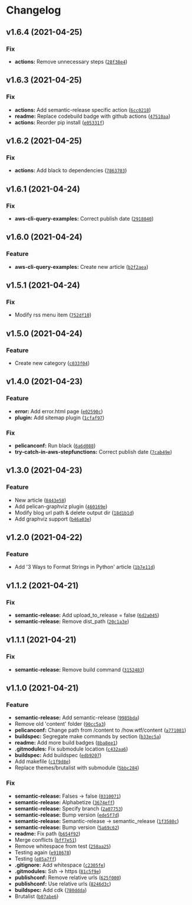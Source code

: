 # Changelog

<!--next-version-placeholder-->

## v1.6.4 (2021-04-25)
### Fix
* **actions:** Remove unnecessary steps ([`28f38e4`](https://github.com/t-h-o/how.wtf/commit/28f38e43ac57060563a7d7c5dab7e8860bb48ea2))

## v1.6.3 (2021-04-25)
### Fix
* **actions:** Add semantic-release specific action ([`6cc0218`](https://github.com/t-h-o/how.wtf/commit/6cc0218519e010a2585f2f56d829e0147e28b6f3))
* **readme:** Replace codebuild badge with github actions ([`47510aa`](https://github.com/t-h-o/how.wtf/commit/47510aa61c5ac313406ee3454e9fb452a514e7fc))
* **actions:** Reorder pip install ([`e05331f`](https://github.com/t-h-o/how.wtf/commit/e05331f2cfae6bd3cec5973d61f45b667197305a))

## v1.6.2 (2021-04-25)
### Fix
* **actions:** Add black to dependencies ([`7863703`](https://github.com/t-h-o/how.wtf/commit/78637034c03750882df7c8fe39455bb5d0495e08))

## v1.6.1 (2021-04-24)
### Fix
* **aws-cli-query-examples:** Correct publish date ([`2918040`](https://github.com/t-h-o/how.wtf/commit/2918040e07599d86bc9b3262c3b57c2a713028c6))

## v1.6.0 (2021-04-24)
### Feature
* **aws-cli-query-examples:** Create new article ([`b2f2aea`](https://github.com/t-h-o/how.wtf/commit/b2f2aea951e8dcaad5db78fe6b7f0f59dba0970d))

## v1.5.1 (2021-04-24)
### Fix
* Modify rss menu item ([`752df10`](https://github.com/t-h-o/how.wtf/commit/752df107517a9df175174c1542f5d08b0edf89cd))

## v1.5.0 (2021-04-24)
### Feature
* Create new category ([`c033f04`](https://github.com/t-h-o/how.wtf/commit/c033f04a657fef9526f7bd163250865c7dc89d36))

## v1.4.0 (2021-04-23)
### Feature
* **error:** Add error.html page ([`e02590c`](https://github.com/t-h-o/how.wtf/commit/e02590c89adb8214491ee01542b940416bd7cec7))
* **plugin:** Add sitemap plugin ([`1cfaf97`](https://github.com/t-h-o/how.wtf/commit/1cfaf9753216937685630a115c4b6702ef381454))

### Fix
* **pelicanconf:** Run black ([`6a6d088`](https://github.com/t-h-o/how.wtf/commit/6a6d0886707826336670c299ed4c014bd9a10426))
* **try-catch-in-aws-stepfunctions:** Correct publish date ([`7cab49e`](https://github.com/t-h-o/how.wtf/commit/7cab49ea575b97d4e0a1260b21cb9baba5a006c1))

## v1.3.0 (2021-04-23)
### Feature
* New article ([`8443e58`](https://github.com/t-h-o/how.wtf/commit/8443e5838665df40aba06ba028a12d7af71bfc2b))
* Add pelican-graphviz plugin ([`460169e`](https://github.com/t-h-o/how.wtf/commit/460169eb513777c6229f5372f694df4481308312))
* Modify blog url path & delete output dir ([`18d1b1d`](https://github.com/t-h-o/how.wtf/commit/18d1b1d378be69eb1dc63a3d488b7e62cd79473d))
* Add graphviz support ([`b46a03e`](https://github.com/t-h-o/how.wtf/commit/b46a03eacc7b447fd676d062b63db337b97e2112))

## v1.2.0 (2021-04-22)
### Feature
* Add '3 Ways to Format Strings in Python' article ([`1b7e11d`](https://github.com/t-h-o/how.wtf/commit/1b7e11d7e765c877ceebfe7469ab1745d52dfc32))

## v1.1.2 (2021-04-21)
### Fix
* **semantic-release:** Add upload_to_release = false ([`6d2a045`](https://github.com/t-h-o/how.wtf/commit/6d2a04594f32c3def59f533f3cc62d1a948e5e0c))
* **semantic-release:** Remove dist_path ([`20c1a3e`](https://github.com/t-h-o/how.wtf/commit/20c1a3eaab0b180767a9c03f678be6e55bb2f62d))

## v1.1.1 (2021-04-21)
### Fix
* **semantic-release:** Remove build command ([`3152483`](https://github.com/t-h-o/how.wtf/commit/315248305ce48d0feb6a3f46a92e21fe85dff595))

## v1.1.0 (2021-04-21)
### Feature
* **semantic-release:** Add semantic-release ([`9985bda`](https://github.com/t-h-o/how.wtf/commit/9985bdae176b51d137aa7ca280cab72dc3ea1d6f))
* Remove old 'content' folder ([`90cc5a3`](https://github.com/t-h-o/how.wtf/commit/90cc5a328bb8138862fcfb7681a8969bebda8478))
* **pelicanconf:** Change path from /content to /how.wtf/content ([`a771081`](https://github.com/t-h-o/how.wtf/commit/a771081b79e10624ab2be482f008f109fec0d28c))
* **buildspec:** Segregate make commands by section ([`b33ec5a`](https://github.com/t-h-o/how.wtf/commit/b33ec5afaa18fda1c3e53a9f4508e97dd29ad0c8))
* **readme:** Add more build badges ([`8ba8ee1`](https://github.com/t-h-o/how.wtf/commit/8ba8ee1b845b2d2fddb0c8fc9339ff29cb4e5d62))
* **.gitmodules:** Fix submodule location ([`c432aa6`](https://github.com/t-h-o/how.wtf/commit/c432aa6b784a9f76b597f734fd0adf114b020413))
* **buildspec:** Add buildspec ([`edb9207`](https://github.com/t-h-o/how.wtf/commit/edb9207c70f7c61cd07a423afe922398de2b770f))
* Add makefile ([`c1f9d8e`](https://github.com/t-h-o/how.wtf/commit/c1f9d8ed05e5a3eb096c975358192d01235b7af8))
* Replace themes/brutalist with submodule ([`5bbc284`](https://github.com/t-h-o/how.wtf/commit/5bbc284a98324486eaeca687928868ac6664eb17))

### Fix
* **semantic-release:** Falses -> false ([`0310071`](https://github.com/t-h-o/how.wtf/commit/03100714c1aa095f2e30c8bbc91a5e118ee54ed8))
* **semantic-release:** Alphabetize ([`3674eff`](https://github.com/t-h-o/how.wtf/commit/3674eff0d66d51ced70e56b7e20d916a1d4b39af))
* **semantic-release:** Specify branch ([`2a07753`](https://github.com/t-h-o/how.wtf/commit/2a077532acc3cfa3e0ed8e61585ccd8c763083f7))
* **semantic-release:** Bump version ([`ede5f7d`](https://github.com/t-h-o/how.wtf/commit/ede5f7df1969f25c5b493dcb92cac649993c2244))
* **semantic-release:** Semantic-release -> semantic_release ([`1f3580c`](https://github.com/t-h-o/how.wtf/commit/1f3580c5e02660ffb477d4a894781219e69bcd87))
* **semantic-release:** Bump version ([`5a69c62`](https://github.com/t-h-o/how.wtf/commit/5a69c627143eff4e2f4934eedec79c256135e36a))
* **readme:** Fix path ([`b654f92`](https://github.com/t-h-o/how.wtf/commit/b654f92c1ad0cb33aa89b91ad8ca688a870c284e))
* Merge conflicts ([`bff7e51`](https://github.com/t-h-o/how.wtf/commit/bff7e51c632fff2ac3bc722fcbd4287616507380))
* Remove whitespace from test ([`258aa25`](https://github.com/t-h-o/how.wtf/commit/258aa25ab792d0c5660ab66e24ab73b1444b586c))
* Testing again ([`e918678`](https://github.com/t-h-o/how.wtf/commit/e91867808821871131f940dae560f60280ffad7f))
* Testing ([`e85a7ff`](https://github.com/t-h-o/how.wtf/commit/e85a7ffd3d5d27a1a22e4d49c9acd495ff9c46f4))
* **.gitignore:** Add whitespace ([`c2305fe`](https://github.com/t-h-o/how.wtf/commit/c2305fe33ff0690bb130293f974088b8cb3fde84))
* **.gitmodules:** Ssh -> https ([`81c5f9e`](https://github.com/t-h-o/how.wtf/commit/81c5f9eed67a1b3f48336beeab6d1fe04d7b2118))
* **publishconf:** Remove relative urls ([`625f000`](https://github.com/t-h-o/how.wtf/commit/625f00020ae64e98e465765703c30b6a184a26e2))
* **publishconf:** Use relative urls ([`8246d3c`](https://github.com/t-h-o/how.wtf/commit/8246d3c9b0ba0098db59e764546898db67e04440))
* **buildspec:** Add cdk ([`780ddda`](https://github.com/t-h-o/how.wtf/commit/780dddab14d4d4e7ea1a26995e25a020eb7d3f53))
* Brutalist ([`b07abe6`](https://github.com/t-h-o/how.wtf/commit/b07abe62f446cb2abff14ffb2a81287f6dce6592))
